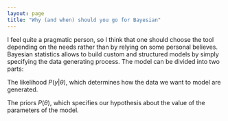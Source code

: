 ```yaml
---
layout: page
title: "Why (and when) should you go for Bayesian"
---
```

I feel quite a pragmatic person, so I think that one should choose the tool depending on the needs rather than by relying on some personal believes.
Bayesian statistics allows to build custom and structured models by simply specifying the data generating process.
The model can be divided into two parts:

The likelihood 
$P(y \vert \theta)$, which determines how the data we want to model are generated.

The priors $P(\theta)$, which specifies our hypothesis about the value of the parameters of the model.
